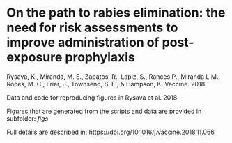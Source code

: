 # On the path to rabies elimination: the need for risk assessments to improve administration of post-exposure prophylaxis
Rysava, K., Miranda, M. E., Zapatos, R., Lapiz, S., Rances P., Miranda L.M., Roces, M. C., Friar, J., Townsend, S. E., & Hampson, K.
Vaccine. 2018.

Data and code for reproducing figures in Rysava et al. 2018

Figures that are generated from the scripts and data are provided in subfolder: *figs*

Full details are described in: https://doi.org/10.1016/j.vaccine.2018.11.066

